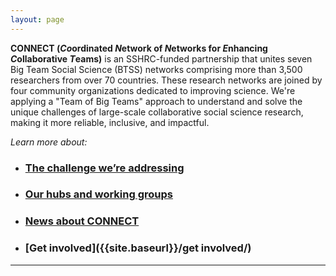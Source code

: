```yaml
---
layout: page
---
```



**CONNECT (*Co*ordinated *N*etwork of *N*etworks for *E*nhancing *C*ollaborative *T*eams)** 
is an SSHRC-funded partnership that unites seven Big Team Social Science (BTSS) networks comprising more than 3,500 researchers from over 70 countries. These research networks are joined by four community organizations dedicated to improving science. We're applying a "Team of Big Teams" approach to understand and solve the unique challenges of large-scale collaborative social science research, making it more reliable, inclusive, and impactful. 

*Learn more about:*

* ### [The challenge we’re addressing]({{site.baseurl}}/about/)
* ### [Our hubs and working groups]({{site.baseurl}}/hubs/)
* ### [News about CONNECT]({{site.baseurl}}/news/)
* ### [Get involved]({{site.baseurl}}/get involved/)

***



